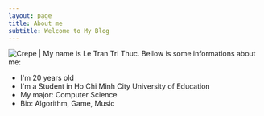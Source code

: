 ```yaml
---
layout: page
title: About me
subtitle: Welcome to My Blog
---
```

![Crepe]("/assets/img/avatar.png") |
My name is Le Tran Tri Thuc. Bellow is some informations about me:

- I'm 20 years old
- I'm a Student in Ho Chi Minh City University of Education
- My major: Computer Science
- Bio: Algorithm, Game, Music
